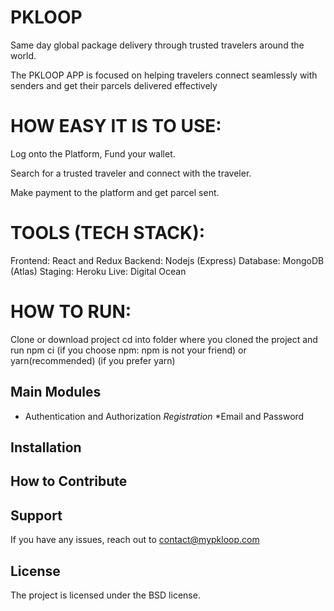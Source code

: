 
PKLOOP
========
Same day global package delivery through trusted travelers around the world.

The PKLOOP APP is focused on helping travelers connect seamlessly with senders and get their parcels delivered effectively

HOW EASY IT IS TO USE:
======================
Log onto the Platform, Fund your wallet. 

Search for a trusted traveler and connect with the traveler.

Make payment to the platform and get parcel sent.

TOOLS (TECH STACK):
===================
Frontend: React and Redux
Backend: Nodejs (Express)
Database: MongoDB (Atlas)
Staging: Heroku
Live: Digital Ocean

HOW TO RUN:
==========
Clone or download project
cd into folder where you cloned the project and run npm ci (if you choose npm: npm is not your friend) or yarn(recommended) (if you prefer yarn)



Main Modules
-------------
                                        
- Authentication and Authorization
    *Registration*
      *Email and Password



Installation
------------


How to Contribute
----------


Support
-------
If you have any issues, reach out to contact@mypkloop.com

License
-------

The project is licensed under the BSD license.
